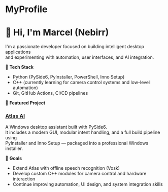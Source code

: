 # MyProfile

# 👋 Hi, I'm Marcel (Nebirr)

I'm a passionate developer focused on building intelligent desktop applications  
and experimenting with automation, user interfaces, and AI integration.

🔧 **Tech Stack**
- Python (PySide6, PyInstaller, PowerShell, Inno Setup)
- C++ (currently learning for camera control systems and low-level automation)
- Git, GitHub Actions, CI/CD pipelines

🚀 **Featured Project**
### [Atlas AI](https://github.com/Nebirr/Atlas-KI)
A Windows desktop assistant built with PySide6.  
It includes a modern GUI, modular intent handling, and a full build pipeline using  
PyInstaller and Inno Setup — packaged into a professional Windows installer.

🧭 **Goals**
- Extend Atlas with offline speech recognition (Vosk)
- Develop custom C++ modules for camera control and hardware interaction
- Continue improving automation, UI design, and system integration skills

